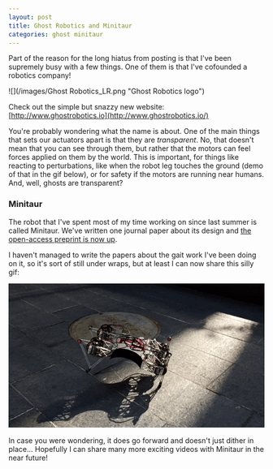 ```yaml
---
layout: post
title: Ghost Robotics and Minitaur
categories: ghost minitaur
---
```


Part of the reason for the long hiatus from posting is that I've been supremely busy with a few things. One of them is that I've cofounded a robotics company!

![](/images/Ghost Robotics_LR.png "Ghost Robotics logo")

Check out the simple but snazzy new website: [http://www.ghostrobotics.io](http://www.ghostrobotics.io/)

You're probably wondering what the name is about. One of the main things that sets our actuators apart is that they are _transparent_. No, that doesn't mean that you can see through them, but rather that the motors can feel forces applied on them by the world. This is important, for things like reacting to perturbations, like when the robot leg touches the ground (demo of that in the gif below), or for safety if the motors are running near humans. And, well, ghosts are transparent?

### Minitaur

The robot that I've spent most of my time working on since last summer is called Minitaur. We've written one journal paper about its design and [the open-access preprint is now up](http://ieeexplore.ieee.org/stamp/stamp.jsp?arnumber=7403902).

I haven't managed to write the papers about the gait work I've been doing on it, so it's sort of still under wraps, but at least I can now share this silly gif:

![](/images/background_gif_LR_COMP.gif "Minitaur bound in place")

In case you were wondering, it does go forward and doesn't just dither in place... Hopefully I can share many more exciting videos with Minitaur in the near future!
